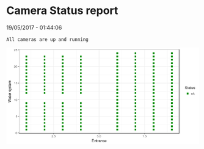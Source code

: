Camera Status report
================
19/05/2017 - 01:44:06

    All cameras are up and running

![](camreport_files/figure-markdown_github/unnamed-chunk-2-1.png)
